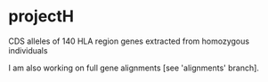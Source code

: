 # projectH
CDS alleles of 140 HLA region genes extracted from homozygous individuals

I am also working on full gene alignments [see 'alignments' branch]. 
